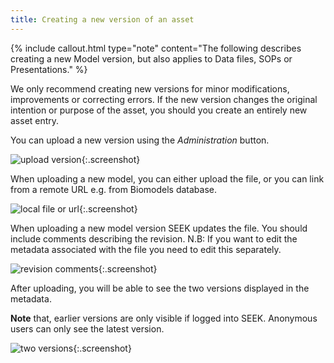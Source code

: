```yaml
---
title: Creating a new version of an asset
---
```



{% include callout.html type="note" content="The following describes creating a new Model version, but also applies to Data files, SOPs or Presentations." %}

We only recommend creating new versions for minor modifications, improvements or correcting errors. If the new version changes the
original intention or purpose of the asset, you should you create an entirely new asset entry.
 
You can upload a new version using the _Administration_ button.

![upload version](/images/user-guide/upload_new_version.png){:.screenshot}

When uploading a new model, you can either upload the file, or you can link from a remote URL e.g. from Biomodels database.
 
![local file or url](/images/user-guide/local_file_or_url.png){:.screenshot} 

When uploading a new model version SEEK updates the file. You should include comments describing the revision. N.B: 
If you want to edit the metadata associated with the file you need to edit this separately.
 
![revision comments](/images/user-guide/revision_comments.png){:.screenshot}

After uploading, you will be able to see the two versions displayed in the metadata.

**Note** that, earlier versions are only visible if logged into SEEK. Anonymous users can only see the latest version.
 
![two versions](/images/user-guide/two_versions.png){:.screenshot}